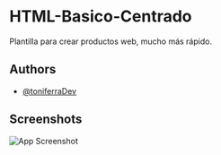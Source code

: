 
# HTML-Basico-Centrado

Plantilla para crear productos web, mucho más rápido.

## Authors

- [@toniferraDev](https://www.github.com/toniferradev)


## Screenshots

![App Screenshot](https://via.placeholder.com/468x300?text=App+Screenshot+Here)

